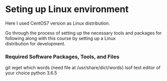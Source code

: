 # Seting up Linux environment 

  Here I used CentOS7 version as Linux distribution.

   Go through the process of setting up the necessary tools and packages for following along with this course by setting up a Linux   
   distribution for development.

### Required Software Packages, Tools, and Files
  git
  wget
  which
  words (need file at /usr/share/dict/words)
  lsof
  text editor of your choice
  python 3.6.5



